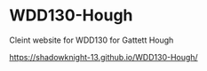 # WDD130-Hough

Cleint website for WDD130 for Gattett Hough

https://shadowknight-13.github.io/WDD130-Hough/
